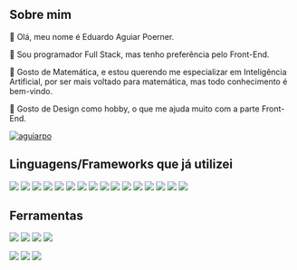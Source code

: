 <h2>Sobre mim</h2>

👋 Olá, meu nome é Eduardo Aguiar Poerner.

👀 Sou programador Full Stack, mas tenho preferência pelo Front-End.

🌱 Gosto de Matemática, e estou querendo me especializar em Inteligência Artificial, por ser mais voltado para matemática, mas todo conhecimento é bem-vindo.

💞️ Gosto de Design como hobby, o que me ajuda muito com a parte Front-End.


[![aguiarpo](https://github-readme-stats.vercel.app/api/top-langs/?username=aguiarpo&hide=html&layout=compact&theme=dark)](https://github.com/aguiarpo/)

<h2>Linguagens/Frameworks que já utilizei</h2>

<img src='https://img.shields.io/badge/HTML-239120?style=for-the-badge&logo=html5&logoColor=white&color=red'/> <img src='https://img.shields.io/badge/CSS-239120?&style=for-the-badge&logo=css3&logoColor=white'/>
<img src='https://img.shields.io/badge/JavaScript-323330?style=for-the-badge&logo=javascript&logoColor=white'/>
<img src='https://img.shields.io/badge/TypeScript-007ACC?style=for-the-badge&logo=typescript&logoColor=white'/>
<img src='https://img.shields.io/badge/Java-ED8B00?style=for-the-badge&logo=java&logoColor=white'/>
<img src='https://img.shields.io/badge/PHP-777BB4?style=for-the-badge&logo=php&logoColor=white'/>
<img src='https://img.shields.io/badge/Dart-0175C2?style=for-the-badge&logo=dart&logoColor=white'/>
<img src='https://img.shields.io/badge/Angular-DD0031?style=for-the-badge&logo=angular&logoColor=white'/>
<img src='https://img.shields.io/badge/jQuery-0769AD?style=for-the-badge&logo=jquery&logoColor=white'/>
<img src='https://img.shields.io/badge/Spring-6DB33F?style=for-the-badge&logo=spring&logoColor=white'/>
<img src='https://img.shields.io/badge/Flutter-02569B?style=for-the-badge&logo=flutter&logoColor=white'/>
<img src='https://img.shields.io/badge/Bootstrap-563D7C?style=for-the-badge&logo=bootstrap&logoColor=white'/>
<img src='https://img.shields.io/badge/MySQL-00000F?style=for-the-badge&logo=mysql&logoColor=white'/>
<img src='https://img.shields.io/badge/PostgreSQL-316192?style=for-the-badge&logo=postgresql&logoColor=white'/>
<img src='https://img.shields.io/badge/SQLite-07405E?style=for-the-badge&logo=sqlite&logoColor=white'/>
<img src='https://camo.githubusercontent.com/19be198b22407b49a4ea491b2900b85e09d859dbb2801e3f0c165a84b66e1506/68747470733a2f2f696d672e736869656c64732e696f2f62616467652f4d6172696144422d3030333534353f7374796c653d666f722d7468652d6261646765266c6f676f3d6d617269616462266c6f676f436f6c6f723d7768697465'/>

<h2>Ferramentas</h2>

<img src='https://img.shields.io/badge/Git-E34F26?style=for-the-badge&logo=git&logoColor=white'/> <img src='https://img.shields.io/badge/GitHub-100000?style=for-the-badge&logo=github&logoColor=whitehttps://img.shields.io/badge/GitHub-100000?style=for-the-badge&logo=github&logoColor=white'/>
<img src='https://img.shields.io/badge/Docker-2496ED?style=for-the-badge&logo=docker&logoColor=white'/>
<img src='https://img.shields.io/badge/Trello-%23026AA7.svg?style=for-the-badge&logo=Trello&logoColor=white'/>

<img src='https://img.shields.io/badge/adobe%20photoshop-%2331A8FF.svg?style=for-the-badge&logo=adobe%20photoshop&logoColor=white'/> <img src='https://img.shields.io/badge/adobe%20illustrator-%23FF9A00.svg?style=for-the-badge&logo=adobe%20illustrator&logoColor=white'/>
<img src='https://img.shields.io/badge/Adobe%20XD-470137?style=for-the-badge&logo=Adobe%20XD&logoColor=white'/>
